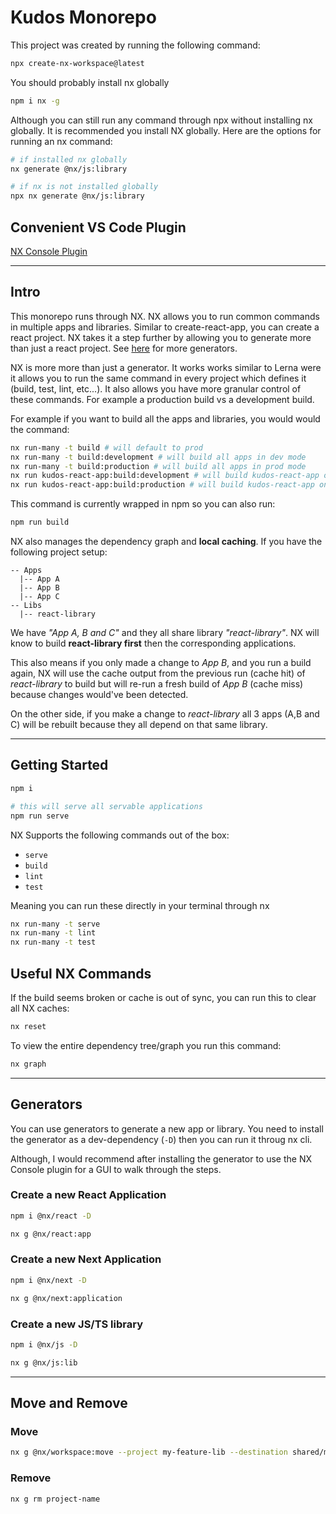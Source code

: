 # Kudos Monorepo

This project was created by running the following command:

```sh
npx create-nx-workspace@latest
```

You should probably install nx globally

```sh
npm i nx -g
```

Although you can still run any command through npx without installing nx globally. It is recommended you install NX globally. Here are the options for running an nx command:

```sh
# if installed nx globally
nx generate @nx/js:library

# if nx is not installed globally
npx nx generate @nx/js:library
```

## Convenient VS Code Plugin

[NX Console Plugin](https://marketplace.visualstudio.com/items?itemName=nrwl.angular-console)

---

## Intro

This monorepo runs through NX. NX allows you to run common commands in multiple apps and libraries. Similar to create-react-app, you can create a react project. NX takes it a step further by allowing you to generate more than just a react project. See [here](https://nx.dev/packages/nest/generators/application) for more generators.

NX is more more than just a generator. It works works similar to Lerna were it allows you to run the same command in every project which defines it (build, test, lint, etc...). It also allows you have more granular control of these commands. For example a production build vs a development build.

For example if you want to build all the apps and libraries, you would would the command:

```sh
nx run-many -t build # will default to prod
nx run-many -t build:development # will build all apps in dev mode
nx run-many -t build:production # will build all apps in prod mode
nx run kudos-react-app:build:development # will build kudos-react-app only in dev mode
nx run kudos-react-app:build:production # will build kudos-react-app only in prod mode
```

This command is currently wrapped in npm so you can also run:

```sh
npm run build
```

NX also manages the dependency graph and **local caching**. If you have the following project setup:

```
-- Apps
  |-- App A
  |-- App B
  |-- App C
-- Libs
  |-- react-library
```

We have _"App A, B and C"_ and they all share library _"react-library"_. NX will know to build **react-library first** then the corresponding applications.

This also means if you only made a change to _App B_, and you run a build again, NX will use the cache output from the previous run (cache hit) of _react-library_ to build but will re-run a fresh build of _App B_ (cache miss) because changes would've been detected.

On the other side, if you make a change to _react-library_ all 3 apps (A,B and C) will be rebuilt because they all depend on that same library.

---

## Getting Started

```sh
npm i

# this will serve all servable applications
npm run serve
```

NX Supports the following commands out of the box:

- `serve`
- `build`
- `lint`
- `test`

Meaning you can run these directly in your terminal through nx

```sh
nx run-many -t serve
nx run-many -t lint
nx run-many -t test
```

## Useful NX Commands

If the build seems broken or cache is out of sync, you can run this to clear all NX caches:

```sh
nx reset
```

To view the entire dependency tree/graph you run this command:

```sh
nx graph
```

---

## Generators

You can use generators to generate a new app or library. You need to install the generator as a dev-dependency (`-D`) then you can run it throug nx cli.

Although, I would recommend after installing the generator to use the NX Console plugin for a GUI to walk through the steps.

### Create a new React Application

```sh
npm i @nx/react -D

nx g @nx/react:app
```

### Create a new Next Application

```sh
npm i @nx/next -D

nx g @nx/next:application
```

### Create a new JS/TS library

```sh
npm i @nx/js -D

nx g @nx/js:lib
```

---

## Move and Remove

### Move

```sh
nx g @nx/workspace:move --project my-feature-lib --destination shared/my-feature-lib
```

### Remove

```sh
nx g rm project-name
```
